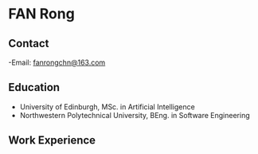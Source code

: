 # FAN Rong

## Contact
-Email: fanrongchn@163.com

## Education

- University of Edinburgh, MSc. in Artificial Intelligence
- Northwestern Polytechnical University, BEng. in Software Engineering

## Work Experience

